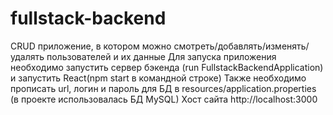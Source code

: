 # fullstack-backend
CRUD приложение, в котором можно смотреть/добавлять/изменять/удалять пользователей и их данные
Для запуска приложения необходимо запустить сервер бэкенда (run FullstackBackendApplication) и запустить React(npm start в командной строке)
Также необходимо прописать url, логин и пароль для БД в resources/application.properties (в проекте использовалась БД MySQL) 
Хост сайта http://localhost:3000
